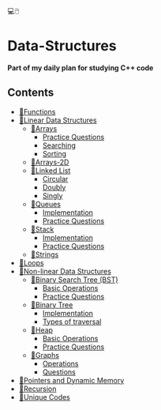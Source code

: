 💻🖱️
# Data-Structures
<b>Part of my daily plan for studying C++ code</b>
## Contents
- [📂Functions](./Functions/)
- [📂Linear Data Structures](./Linear%20Data%20Structures/)
    - [📁Arrays](./Linear%20Data%20Structures/Arrays/)
        - [Practice Questions](/Linear%20Data%20Structures/Arrays/Practice%20Questions/)
        - [Searching](./Linear%20Data%20Structures/Arrays/Searching/)
        - [Sorting](./Linear%20Data%20Structures/Arrays/Sorting/)
    - [📁Arrays-2D](./Linear%20Data%20Structures/Arrays-2D/)
    - [📁Linked List](./Linear%20Data%20Structures/Linked%20List/)
        - [Circular](./Linear%20Data%20Structures/Linked%20List/Circular/)
        - [Doubly](./Linear%20Data%20Structures/Linked%20List/Doubly/)
        - [Singly](./Linear%20Data%20Structures/Linked%20List/Singly/)
    - [📁Queues](./Linear%20Data%20Structures/Queues/)
        - [Implementation](/Linear%20Data%20Structures/Queues/Implementation/)
        - [Practice Questions](/Linear%20Data%20Structures/Queues/Practice%20Questions/)
    - [📁Stack](./Linear%20Data%20Structures/Stack/)
        - [Implementation](/Linear%20Data%20Structures/Stack/Implementation/)
        - [Practice Questions](/Linear%20Data%20Structures/Stack/Practice%20Questions/)
    - [📁Strings](./Linear%20Data%20Structures/Strings/)
- [📂Loops](./Loops/)
- [📂Non-linear Data Structures](./Non-linear%20Data%20Structures/)
    - [📁Binary Search Tree (BST)](./Non-linear%20Data%20Structures/Binary%20Search%20Tree%20(BST)/)
        - [Basic Operations](/Non-linear%20Data%20Structures/Binary%20Search%20Tree%20(BST)/Basic%20Operations/)
        - [Practice Questions](/Non-linear%20Data%20Structures/Binary%20Search%20Tree%20(BST)/Practice%20Questions/)
    - [📁Binary Tree](./Non-linear%20Data%20Structures/Binary%20Tree/)
        - [Implementation](./Non-linear%20Data%20Structures/Binary%20Tree/Implementation/)
        - [Types of traversal](./Non-linear%20Data%20Structures/Binary%20Tree/Types%20of%20traversal/)
    - [📁Heap](/Non-linear%20Data%20Structures/Heap/)
        - [Basic Operations](/Non-linear%20Data%20Structures/Heap/Basic%20Operations/)
        - [Practice Questions](/Non-linear%20Data%20Structures/Heap/Practice%20Questions/)
    - [📁Graphs](/Non-linear%20Data%20Structures/Graphs/)
        - [Operations](/Non-linear%20Data%20Structures/Graphs/Operations/)
        - [Questions](/Non-linear%20Data%20Structures/Graphs/Questions/)
- [📂Pointers and Dynamic Memory](./Pointers%20and%20Dynamic%20Memory/)
- [📂Recursion](./Recursion/)
- [📂Unique Codes](./Unique%20Codes/)